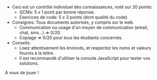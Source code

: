 - Ceci est un contrôle individuel des connaissances, noté sur 20 points:
  - QCMs: 5 x 1 point par bonne réponse.
  - Exercices de code: 5 x 3 points (dont qualité du code)
- Consignes: Tous documents autorisés, y compris sur le web.
  - Communication ou usage d'un moyen de communication (email, chat, sms...) => 0/20.
  - Copiage => 0/20 pour tous les étudiants concernés.
- Conseils:
  - Lisez attentivement les énoncés, et respectez les noms et valeurs fournis à la lettre.
  - Il est recommandé d'utiliser la console JavaScript pour tester vos solutions.

À vous de jouer !
